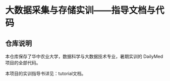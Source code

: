 # 大数据采集与存储实训——指导文档与代码

## 仓库说明

本仓库保存了华中农业大学，数据科学与大数据技术专业，暑期实训的 DailyMed 项目的全部代码。

本项目的实训指导书详见：tutorial文档。

